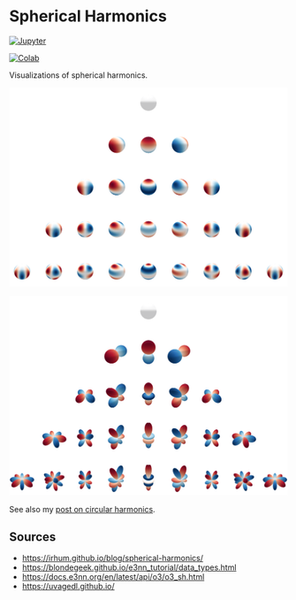 # Spherical Harmonics

[![Jupyter](https://img.shields.io/static/v1.svg?logo=jupyter&label=Jupyter&message=View%20On%20Github&color=lightgreen)](src/spherical_harmonics.ipynb)

[![Colab](https://colab.research.google.com/assets/colab-badge.svg)](https://colab.research.google.com/github/mkofinas/spherical-harmonics/src/spherical_harmonics.ipynb)


Visualizations of spherical harmonics.

![Spherical Harmonics](img/sph_harmonics.svg)

![Glyph Spherical Harmonics](img/glyph_sph_harmonics.svg)


See also my [post on circular harmonics](https://github.com/mkofinas/circular-harmonics).

## Sources

- https://irhum.github.io/blog/spherical-harmonics/
- https://blondegeek.github.io/e3nn_tutorial/data_types.html
- https://docs.e3nn.org/en/latest/api/o3/o3_sh.html
- https://uvagedl.github.io/
